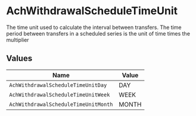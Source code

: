 # AchWithdrawalScheduleTimeUnit

The time unit used to calculate the interval between transfers. The time period between transfers in a scheduled series is the unit of time times the multiplier


## Values

| Name                                 | Value                                |
| ------------------------------------ | ------------------------------------ |
| `AchWithdrawalScheduleTimeUnitDay`   | DAY                                  |
| `AchWithdrawalScheduleTimeUnitWeek`  | WEEK                                 |
| `AchWithdrawalScheduleTimeUnitMonth` | MONTH                                |